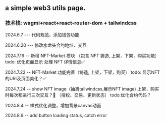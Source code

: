 ## a simple web3 utils page.

### 技术栈: wagmi+react+react-router-dom + tailwindcss

2024.6.7 --- 代码规范，添加钱包功能

2024.6.20 --- 修改水龙头合约地址、交互

2024.7.16 -- 新增 NFT-Market 模块 （包含 NFT 铸造, 上架，下架，购买功能）
todo: 优化页面显示 处理 NFT 详情信息✅

2024.7.22 -- NFT-Market 功能完善（铸造, 上架，下架，购买）
todo: 显示NFT的URI及页面美化？✅

2024.7.24 -- show NFT image（抽离tailwindcss,展示NFT image)
上架，购买时每次都进行三次交互？🤔️ （授权、交易、更新状态） todo:优化合约代码？

2024.8.4 -- 样式优化调整，增加背景canvas动画

2024.8.6 -- add button loading status, catch error
